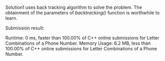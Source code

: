 Solution1 uses back tracking algorithm to solve the problem. 
The obtainment of the parameters of  *backtracking()* function is worthwhile to learn.

Submission result:

Runtime: 0 ms, faster than 100.00% of C++ online submissions for Letter Combinations of a Phone Number.
Memory Usage: 6.2 MB, less than 100.00% of C++ online submissions for Letter Combinations of a Phone Number.
